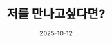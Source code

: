 ---
title: "저를 만나고싶다면?"
summary: "일정을 잡은 후 여기로 방문해주세요"
date: 2025-10-12
type: landing

design:
  spacing: '5rem'

# 페이지 섹션
sections:
  - block: markdown
    content:
      title: 저를 만나고 싶다면?
      text: |
        ![Unsplash 이미지](https://plus.unsplash.com/premium_vector-1724337938223-43ee3daa958b?q=80&w=2360&auto=format&fit=crop&ixlib=rb-4.0.3&ixid=M3wxMjA3fDB8MHxwaG90by1wYWdlfHx8fGVufDB8fHx8fA%3D%3D)

        ### 📍 주소:
        - 전북대학교
        - 대한민국 전라북도 전주시

        ### ⏰ 만남 가능 시간:
        - 

        ### ☎️ 연락처:
        - +82 10-3317-1516

        **미팅을 원하시면 방문 전 전화나 메일로 연락주세요!**

  - block: markdown
    content:
      title: 위치
      text: |
        아래 지도를 통해 저의 위치를 확인하실 수 있습니다:>

        <iframe src="https://www.google.com/maps/embed?pb=!1m18!1m12!1m3!1d3234.121321274898!2d127.13188817640166!3d35.84602857253448!2m3!1f0!2f0!3f0!3m2!1i1024!2i768!4f13.1!3m3!1m2!1s0x35702330dc920b9d%3A0x1d0d425396006646!2z7KCE67aB64yA7ZWZ6rWQIOqzteqzvOuMgO2VmSA37Zi46rSA!5e0!3m2!1sko!2skr!4v1727352748409!5m2!1sko!2skr" width="600" height="450" style="border:0;" allowfullscreen="" loading="lazy" referrerpolicy="no-referrer-when-downgrade"></iframe>
---